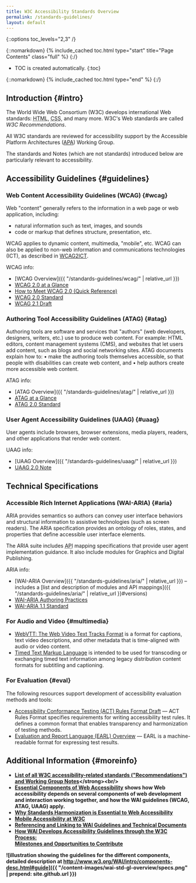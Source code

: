 ```yaml
---
title: W3C Accessibility Standards Overview
permalink: /standards-guidelines/
layout: default
---
```


{::options toc_levels="2,3" /}

{::nomarkdown}
{% include_cached toc.html type="start" title="Page Contents" class="full" %}
{:/}

-   TOC is created automatically.
{:toc}

{::nomarkdown}
{% include_cached toc.html type="end" %}
{:/}

## Introduction {#intro}

The World Wide Web Consortium (W3C) develops international Web standards: <abbr title="Hypertext Markup Language">HTML</abbr>, <abbr title="Cascading Style Sheets ">CSS</abbr>, and many more. W3C's Web standards are called <dfn>W3C Recommendations</dfn>.

All W3C standards are reviewed for accessibility support by the Accessible Platform Architectures ([APA](https://www.w3.org/WAI/APA/)) Working Group.

The standards and Notes (which are not standards) introduced below are particularly relevant to accessibility.

## Accessibility Guidelines {#guidelines}

### Web Content Accessibility Guidelines (WCAG) {#wcag}

Web "content" generally refers to the information in a web page or web application, including:

* natural information such as text, images, and sounds
* code or markup that defines structure, presentation, etc.

WCAG applies to dynamic content, multimedia, "mobile", etc. WCAG can also be applied to non-web information and communications technologies (ICT), as described in [WCAG2ICT](https://www.w3.org/WAI/intro/wcag2ict).

WCAG info:
- [WCAG Overview]({{ "/standards-guidelines/wcag/" | relative_url }})
- [WCAG 2.0 at a Glance](https://www.w3.org/WAI/WCAG20/glance/)
- [How to Meet WCAG 2.0 (Quick Reference)](https://www.w3.org/WAI/WCAG20/quickref/)
- [WCAG 2.0 Standard](http://www.w3.org/TR/WCAG20/)
- [WCAG 2.1 Draft](https://www.w3.org/TR/WCAG21/)

### Authoring Tool Accessibility Guidelines (ATAG) {#atag}

Authoring tools are software and services that "authors" (web developers, designers, writers, etc.) use to produce web content. For example: HTML editors, content management systems (CMS), and websites that let users add content, such as blogs and social networking sites.
ATAG documents explain how to:
•	make the authoring tools themselves accessible, so that people with disabilities can create web content, and
•	help authors create more accessible web content.

ATAG info:
- [ATAG Overview]({{ "/standards-guidelines/atag/" | relative_url }})
- [ATAG at a Glance](https://www.w3.org/WAI/intro/atag-glance)
- [ATAG 2.0 Standard](https://www.w3.org/TR/ATAG/)

### User Agent Accessibility Guidelines (UAAG) {#uaag}

User agents include browsers, browser extensions, media players, readers, and other applications that render web content.

UAAG info:
- [UAAG Overview]({{ "/standards-guidelines/uaag/" | relative_url }})
- [UAAG 2.0 Note](https://www.w3.org/TR/UAAG20/)

## Technical Specifications

### Accessible Rich Internet Applications (WAI-ARIA) {#aria}

ARIA provides semantics so authors can convey user interface behaviors and structural information to assistive technologies (such as screen readers). The ARIA specification provides an ontology of roles, states, and properties that define accessible user interface elements.

The ARIA suite includes <abbr title="application programming interface">API</abbr> mapping specifications that provide user agent implementation guidance. It also include modules for Graphics and Digital Publishing.

ARIA info:
- [WAI-ARIA Overview]({{ "/standards-guidelines/aria/" | relative_url }}) – includes a [list and description of modules and API mappings]({{ "/standards-guidelines/aria/" | relative_url }}#versions)
- [WAI-ARIA Authoring Practices](https://www.w3.org/TR/wai-aria-practices/)
- [WAI-ARIA 1.1 Standard](https://www.w3.org/TR/wai-aria-1.1/)

### For Audio and Video {#multimedia}

- [WebVTT: The Web Video Text Tracks Format](https://www.w3.org/TR/webvtt/) is a format for captions, text video descriptions, and other metadata that is time-aligned with audio or video content.<br/>
- [Timed Text Markup Language](https://www.w3.org/TR/ttml2/) is intended to be used for transcoding or exchanging timed text information among legacy distribution content formats for subtitling and captioning.

### For Evaluation {#eval}

The following resources support development of accessibility evaluation methods and tools:
- [Accessibility Conformance Testing (ACT) Rules Format Draft](https://www.w3.org/TR/act-rules-format/) &mdash; ACT Rules Format specifies requirements for writing accessibility test rules. It defines a common format that enables transparency and harmonization of testing methods.<br/>
- [Evaluation and Report Language (EARL) Overview](https://www.w3.org/WAI/intro/earl) &mdash; EARL is a machine-readable format for expressing test results.

## Additional Information {#moreinfo}
- <strong>[List of all W3C accessibility-related standards ("Recommendations") and Working Group Notes](https://www.w3.org/TR/#tr_Accessibility__All_)</strong><br/>
- <strong>[Essential Components of Web Accessibility](https://www.w3.org/WAI/intro/components) shows how Web accessibility depends on several components of web development and interaction working together, and how the WAI guidelines (WCAG, ATAG, UAAG) apply.</strong><br/>
- [Why Standards Harmonization is Essential to Web Accessibility](https://www.w3.org/WAI/Policy/harmon)<br/>
- [Mobile Accessibility at W3C](https://www.w3.org/WAI/mobile/)<br/>
- [Referencing and Linking to WAI Guidelines and Technical Documents](http://www.w3.org/WAI/intro/linking)<br/>
- [How WAI Develops Accessibility Guidelines through the W3C Process:<br/>Milestones and **Opportunities to Contribute**](https://www.w3.org/WAI/intro/w3c-process)<br/>

![illustration showing the guidelines for the different components, detailed description at http://www.w3.org/WAI/intro/components-desc.html#guide]({{ "/content-images/wai-std-gl-overview/specs.png" | prepend: site.github.url }})
